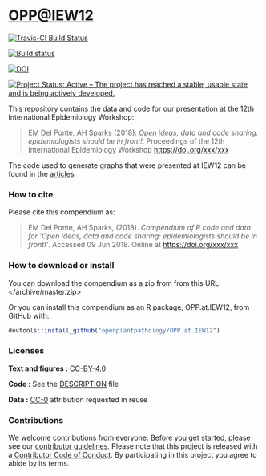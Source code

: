 
<!-- README.md is generated from README.Rmd. Please edit that file -->
<OPP@IEW12>
===========

[![Travis-CI Build Status](https://travis-ci.org/openplantpathology/OPP.at.IEW12.svg?branch=master)](https://travis-ci.org/openplantpathology/OPP.at.IEW12)

[![Build status](https://ci.appveyor.com/api/projects/status/8ok5o041d45yfa46?svg=true)](https://ci.appveyor.com/project/adamhsparks/opp-at-iew12)

[![DOI](https://zenodo.org/badge/136692607.svg)](https://zenodo.org/badge/latestdoi/136692607)

[![Project Status: Active – The project has reached a stable, usable state and is being actively developed.](http://www.repostatus.org/badges/latest/active.svg)](http://www.repostatus.org/#active)

This repository contains the data and code for our presentation at the 12th International Epidemiology Workshop:

> EM Del Ponte, AH Sparks (2018). *Open ideas, data and code sharing: epidemiologists should be in front!*. Proceedings of the 12th International Epidemiology Workshop <https://doi.org/xxx/xxx>

The code used to generate graphs that were presented at IEW12 can be found in the [articles](https://openplantpathology.github.io/OPP.at.IEW12/articles/IEW12_slides.html).

### How to cite

Please cite this compendium as:

> EM Del Ponte, AH Sparks, (2018). *Compendium of R code and data for 'Open ideas, data and code sharing: epidemiologists should be in front!'*. Accessed 09 Jun 2018. Online at <https://doi.org/xxx/xxx>

### How to download or install

You can download the compendium as a zip from from this URL: </archive/master.zip>

Or you can install this compendium as an R package, OPP.at.IEW12, from GitHub with:

``` r
devtools::install_github("openplantpathology/OPP.at.IEW12")
```

### Licenses

**Text and figures :** [CC-BY-4.0](http://creativecommons.org/licenses/by/4.0/)

**Code :** See the [DESCRIPTION](DESCRIPTION) file

**Data :** [CC-0](http://creativecommons.org/publicdomain/zero/1.0/) attribution requested in reuse

### Contributions

We welcome contributions from everyone. Before you get started, please see our [contributor guidelines](CONTRIBUTING.md). Please note that this project is released with a [Contributor Code of Conduct](CONDUCT.md). By participating in this project you agree to abide by its terms.
